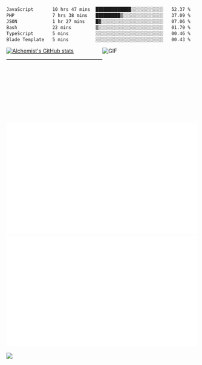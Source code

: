 <!--START_SECTION:waka-->

```text
JavaScript       10 hrs 47 mins  █████████████░░░░░░░░░░░░   52.37 %
PHP              7 hrs 38 mins   █████████▒░░░░░░░░░░░░░░░   37.09 %
JSON             1 hr 27 mins    █▓░░░░░░░░░░░░░░░░░░░░░░░   07.06 %
Bash             22 mins         ▒░░░░░░░░░░░░░░░░░░░░░░░░   01.79 %
TypeScript       5 mins          ░░░░░░░░░░░░░░░░░░░░░░░░░   00.46 %
Blade Template   5 mins          ░░░░░░░░░░░░░░░░░░░░░░░░░   00.43 %
```

<!--END_SECTION:waka-->

[![Alchemist's GitHub stats](https://github-readme-stats.vercel.app/api?username=DrMaxis&show_icons=true&theme=outrun&count_private=true)](#)
<img align="right" alt="GIF" src="https://user-images.githubusercontent.com/5355808/139111924-210cc6fa-9fb1-4dac-929d-6324a5836a92.gif" width="250" height="200" />
<hr />

![](https://raw.githubusercontent.com/DrMaxis/github-stats-transparent/output/generated/overview.svg)
![](https://raw.githubusercontent.com/DrMaxis/github-stats-transparent/output/generated/languages.svg)

 
<a href="https://count.getloli.com/"><img src="https://count.getloli.com/get/@:maxis-the-alchemist?theme=rule34"></a>
<!-- https://count.getloli.com/get/@alchemist?theme=rule34 -->
<br>
